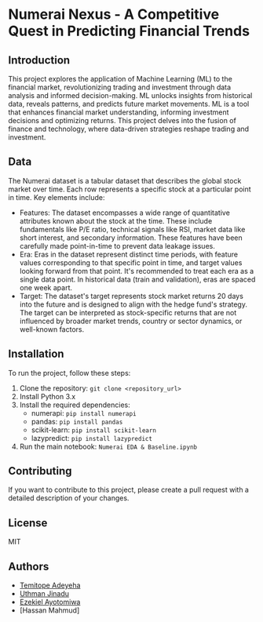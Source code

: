 # Numerai Nexus - A Competitive Quest in Predicting Financial Trends

## Introduction
This project explores the application of Machine Learning (ML) to the financial market, revolutionizing trading and investment through data analysis and informed decision-making. ML unlocks insights from historical data, reveals patterns, and predicts future market movements. 
ML is a tool that enhances financial market understanding, informing investment decisions and optimizing returns. This project delves into the fusion of finance and technology, where data-driven strategies reshape trading and investment.

## Data
The Numerai dataset is a tabular dataset that describes the global stock market over time. Each row represents a specific stock at a particular point in time. Key elements include:
- Features: The dataset encompasses a wide range of quantitative attributes known about the stock at the time. These include fundamentals like P/E ratio, technical signals like RSI, market data like short interest, and secondary information. These features have been carefully made point-in-time to prevent data leakage issues.
- Era: Eras in the dataset represent distinct time periods, with feature values corresponding to that specific point in time, and target values looking forward from that point. It's recommended to treat each era as a single data point. In historical data (train and validation), eras are spaced one week apart.
- Target: The dataset's target represents stock market returns 20 days into the future and is designed to align with the hedge fund's strategy. The target can be interpreted as stock-specific returns that are not influenced by broader market trends, country or sector dynamics, or well-known factors.
  
## Installation
To run the project, follow these steps:

1. Clone the repository: `git clone <repository_url>`
2. Install Python 3.x
3. Install the required dependencies:
   - numerapi: `pip install numerapi`
   - pandas: `pip install pandas`
   - scikit-learn: `pip install scikit-learn`
   - lazypredict: `pip install lazypredict`
4. Run the main notebook: `Numerai EDA & Baseline.ipynb`

## Contributing
If you want to contribute to this project, please create a pull request with a detailed description of your changes.

## License
MIT

## Authors
- [Temitope Adeyeha](https://github.com/Adeyeha)
- [Uthman Jinadu](https://github.com/jinaduuthman)
- [Ezekiel Ayotomiwa](https://github.com/ayotomiwaa)
- [Hassan Mahmud]
